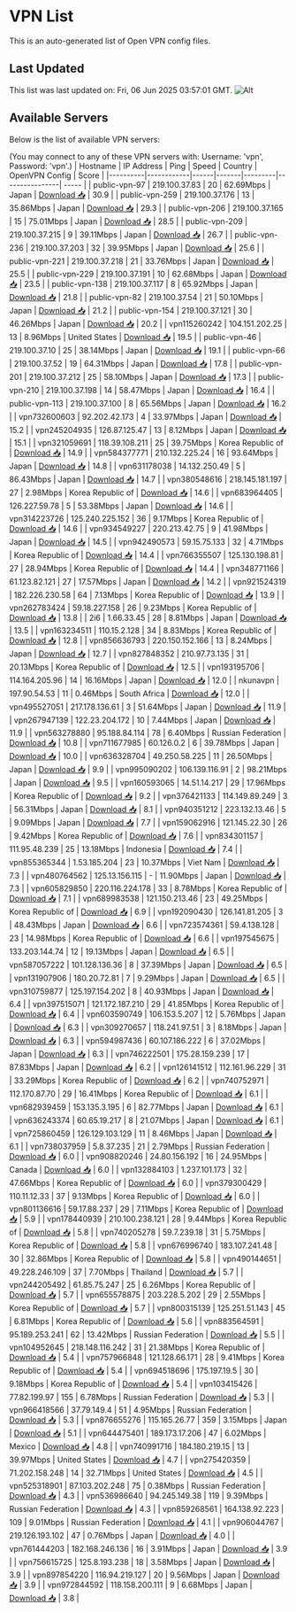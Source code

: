 # VPN List

This is an auto-generated list of Open VPN config files.

## Last Updated

This list was last updated on: Fri, 06 Jun 2025 03:57:01 GMT.
![Alt](https://repobeats.axiom.co/api/embed/186b98318ef1479477931607c1ad7d823f12451f.svg "Repobeats analytics image")

## Available Servers

Below is the list of available VPN servers:

(You may connect to any of these VPN servers with: Username: 'vpn', Password: 'vpn'.)
| Hostname | IP Address | Ping | Speed | Country | OpenVPN Config | Score |
|----------|------------|------|-------|---------|----------------| ----- |
| public-vpn-97 | 219.100.37.83 | 20 | 62.69Mbps | Japan | [Download 📥](./configs/server_0_JP.ovpn) | 30.9 |
| public-vpn-259 | 219.100.37.176 | 13 | 35.86Mbps | Japan | [Download 📥](./configs/server_1_JP.ovpn) | 29.3 |
| public-vpn-206 | 219.100.37.165 | 15 | 75.01Mbps | Japan | [Download 📥](./configs/server_2_JP.ovpn) | 28.5 |
| public-vpn-209 | 219.100.37.215 | 9 | 39.11Mbps | Japan | [Download 📥](./configs/server_3_JP.ovpn) | 26.7 |
| public-vpn-236 | 219.100.37.203 | 32 | 39.95Mbps | Japan | [Download 📥](./configs/server_4_JP.ovpn) | 25.6 |
| public-vpn-221 | 219.100.37.218 | 21 | 33.76Mbps | Japan | [Download 📥](./configs/server_5_JP.ovpn) | 25.5 |
| public-vpn-229 | 219.100.37.191 | 10 | 62.68Mbps | Japan | [Download 📥](./configs/server_6_JP.ovpn) | 23.5 |
| public-vpn-138 | 219.100.37.117 | 8 | 65.92Mbps | Japan | [Download 📥](./configs/server_7_JP.ovpn) | 21.8 |
| public-vpn-82 | 219.100.37.54 | 21 | 50.10Mbps | Japan | [Download 📥](./configs/server_8_JP.ovpn) | 21.2 |
| public-vpn-154 | 219.100.37.121 | 30 | 46.26Mbps | Japan | [Download 📥](./configs/server_9_JP.ovpn) | 20.2 |
| vpn115260242 | 104.151.202.25 | 13 | 8.96Mbps | United States | [Download 📥](./configs/server_10_US.ovpn) | 19.5 |
| public-vpn-46 | 219.100.37.10 | 25 | 38.14Mbps | Japan | [Download 📥](./configs/server_11_JP.ovpn) | 19.1 |
| public-vpn-66 | 219.100.37.52 | 19 | 64.31Mbps | Japan | [Download 📥](./configs/server_12_JP.ovpn) | 17.8 |
| public-vpn-201 | 219.100.37.212 | 25 | 58.10Mbps | Japan | [Download 📥](./configs/server_13_JP.ovpn) | 17.3 |
| public-vpn-210 | 219.100.37.198 | 14 | 58.47Mbps | Japan | [Download 📥](./configs/server_14_JP.ovpn) | 16.4 |
| public-vpn-113 | 219.100.37.100 | 8 | 65.56Mbps | Japan | [Download 📥](./configs/server_15_JP.ovpn) | 16.2 |
| vpn732600603 | 92.202.42.173 | 4 | 33.97Mbps | Japan | [Download 📥](./configs/server_16_JP.ovpn) | 15.2 |
| vpn245204935 | 126.87.125.47 | 13 | 8.12Mbps | Japan | [Download 📥](./configs/server_17_JP.ovpn) | 15.1 |
| vpn321059691 | 118.39.108.211 | 25 | 39.75Mbps | Korea Republic of | [Download 📥](./configs/server_18_KR.ovpn) | 14.9 |
| vpn584377771 | 210.132.225.24 | 16 | 93.64Mbps | Japan | [Download 📥](./configs/server_19_JP.ovpn) | 14.8 |
| vpn631178038 | 14.132.250.49 | 5 | 86.43Mbps | Japan | [Download 📥](./configs/server_20_JP.ovpn) | 14.7 |
| vpn380548616 | 218.145.181.197 | 27 | 2.98Mbps | Korea Republic of | [Download 📥](./configs/server_21_KR.ovpn) | 14.6 |
| vpn683964405 | 126.227.59.78 | 5 | 53.38Mbps | Japan | [Download 📥](./configs/server_22_JP.ovpn) | 14.6 |
| vpn314223726 | 125.240.225.152 | 36 | 9.17Mbps | Korea Republic of | [Download 📥](./configs/server_23_KR.ovpn) | 14.6 |
| vpn934549227 | 220.213.42.75 | 9 | 41.98Mbps | Japan | [Download 📥](./configs/server_24_JP.ovpn) | 14.5 |
| vpn942490573 | 59.15.75.133 | 32 | 4.71Mbps | Korea Republic of | [Download 📥](./configs/server_25_KR.ovpn) | 14.4 |
| vpn766355507 | 125.130.198.81 | 27 | 28.94Mbps | Korea Republic of | [Download 📥](./configs/server_26_KR.ovpn) | 14.4 |
| vpn348771166 | 61.123.82.121 | 27 | 17.57Mbps | Japan | [Download 📥](./configs/server_27_JP.ovpn) | 14.2 |
| vpn921524319 | 182.226.230.58 | 64 | 7.13Mbps | Korea Republic of | [Download 📥](./configs/server_28_KR.ovpn) | 13.9 |
| vpn262783424 | 59.18.227.158 | 26 | 9.23Mbps | Korea Republic of | [Download 📥](./configs/server_29_KR.ovpn) | 13.8 |
| 2i6 | 1.66.33.45 | 28 | 8.81Mbps | Japan | [Download 📥](./configs/server_30_JP.ovpn) | 13.5 |
| vpn163234511 | 110.15.2.128 | 34 | 8.83Mbps | Korea Republic of | [Download 📥](./configs/server_31_KR.ovpn) | 12.8 |
| vpn856636793 | 220.150.152.166 | 13 | 8.24Mbps | Japan | [Download 📥](./configs/server_32_JP.ovpn) | 12.7 |
| vpn827848352 | 210.97.73.135 | 31 | 20.13Mbps | Korea Republic of | [Download 📥](./configs/server_33_KR.ovpn) | 12.5 |
| vpn193195706 | 114.164.205.96 | 14 | 16.16Mbps | Japan | [Download 📥](./configs/server_34_JP.ovpn) | 12.0 |
| nkunavpn | 197.90.54.53 | 11 | 0.46Mbps | South Africa | [Download 📥](./configs/server_35_ZA.ovpn) | 12.0 |
| vpn495527051 | 217.178.136.61 | 3 | 51.64Mbps | Japan | [Download 📥](./configs/server_36_JP.ovpn) | 11.9 |
| vpn267947139 | 122.23.204.172 | 10 | 7.44Mbps | Japan | [Download 📥](./configs/server_37_JP.ovpn) | 11.9 |
| vpn563278880 | 95.188.84.114 | 78 | 6.40Mbps | Russian Federation | [Download 📥](./configs/server_38_RU.ovpn) | 10.8 |
| vpn711677985 | 60.126.0.2 | 6 | 39.78Mbps | Japan | [Download 📥](./configs/server_39_JP.ovpn) | 10.0 |
| vpn636328704 | 49.250.58.225 | 11 | 26.50Mbps | Japan | [Download 📥](./configs/server_40_JP.ovpn) | 9.9 |
| vpn995090202 | 106.139.116.91 | 2 | 98.21Mbps | Japan | [Download 📥](./configs/server_41_JP.ovpn) | 9.5 |
| vpn160593065 | 14.51.14.217 | 29 | 17.96Mbps | Korea Republic of | [Download 📥](./configs/server_42_KR.ovpn) | 9.2 |
| vpn376421133 | 114.149.89.249 | 3 | 56.31Mbps | Japan | [Download 📥](./configs/server_43_JP.ovpn) | 8.1 |
| vpn940351212 | 223.132.13.46 | 5 | 9.09Mbps | Japan | [Download 📥](./configs/server_44_JP.ovpn) | 7.7 |
| vpn159062916 | 121.145.22.30 | 26 | 9.42Mbps | Korea Republic of | [Download 📥](./configs/server_45_KR.ovpn) | 7.6 |
| vpn834301157 | 111.95.48.239 | 25 | 13.18Mbps | Indonesia | [Download 📥](./configs/server_46_ID.ovpn) | 7.4 |
| vpn855365344 | 1.53.185.204 | 23 | 10.37Mbps | Viet Nam | [Download 📥](./configs/server_47_VN.ovpn) | 7.3 |
| vpn480764562 | 125.13.156.115 | - | 11.90Mbps | Japan | [Download 📥](./configs/server_48_JP.ovpn) | 7.3 |
| vpn605829850 | 220.116.224.178 | 33 | 8.78Mbps | Korea Republic of | [Download 📥](./configs/server_49_KR.ovpn) | 7.1 |
| vpn689983538 | 121.150.213.46 | 23 | 49.25Mbps | Korea Republic of | [Download 📥](./configs/server_50_KR.ovpn) | 6.9 |
| vpn192090430 | 126.141.81.205 | 3 | 48.43Mbps | Japan | [Download 📥](./configs/server_51_JP.ovpn) | 6.6 |
| vpn723574361 | 59.4.138.128 | 23 | 14.98Mbps | Korea Republic of | [Download 📥](./configs/server_52_KR.ovpn) | 6.6 |
| vpn197545675 | 133.203.144.74 | 12 | 19.13Mbps | Japan | [Download 📥](./configs/server_53_JP.ovpn) | 6.5 |
| vpn587057222 | 101.128.136.36 | 8 | 37.39Mbps | Japan | [Download 📥](./configs/server_54_JP.ovpn) | 6.5 |
| vpn131907906 | 180.20.72.81 | 7 | 9.29Mbps | Japan | [Download 📥](./configs/server_55_JP.ovpn) | 6.5 |
| vpn310759877 | 125.197.154.202 | 8 | 40.93Mbps | Japan | [Download 📥](./configs/server_56_JP.ovpn) | 6.4 |
| vpn397515071 | 121.172.187.210 | 29 | 41.85Mbps | Korea Republic of | [Download 📥](./configs/server_57_KR.ovpn) | 6.4 |
| vpn603590749 | 106.153.5.207 | 12 | 5.76Mbps | Japan | [Download 📥](./configs/server_58_JP.ovpn) | 6.3 |
| vpn309270657 | 118.241.97.51 | 3 | 8.18Mbps | Japan | [Download 📥](./configs/server_59_JP.ovpn) | 6.3 |
| vpn594987436 | 60.107.186.222 | 6 | 37.02Mbps | Japan | [Download 📥](./configs/server_60_JP.ovpn) | 6.3 |
| vpn746222501 | 175.28.159.239 | 17 | 87.83Mbps | Japan | [Download 📥](./configs/server_61_JP.ovpn) | 6.2 |
| vpn126141512 | 112.161.96.229 | 31 | 33.29Mbps | Korea Republic of | [Download 📥](./configs/server_62_KR.ovpn) | 6.2 |
| vpn740752971 | 112.170.87.70 | 29 | 16.41Mbps | Korea Republic of | [Download 📥](./configs/server_63_KR.ovpn) | 6.1 |
| vpn682939459 | 153.135.3.195 | 6 | 82.77Mbps | Japan | [Download 📥](./configs/server_64_JP.ovpn) | 6.1 |
| vpn636243374 | 60.65.19.217 | 8 | 21.07Mbps | Japan | [Download 📥](./configs/server_65_JP.ovpn) | 6.1 |
| vpn725860459 | 126.129.103.129 | 11 | 8.46Mbps | Japan | [Download 📥](./configs/server_66_JP.ovpn) | 6.1 |
| vpn738037959 | 5.8.37.235 | 21 | 2.79Mbps | Russian Federation | [Download 📥](./configs/server_67_RU.ovpn) | 6.0 |
| vpn908820246 | 24.80.156.192 | 16 | 24.95Mbps | Canada | [Download 📥](./configs/server_68_CA.ovpn) | 6.0 |
| vpn132884103 | 1.237.101.173 | 32 | 47.66Mbps | Korea Republic of | [Download 📥](./configs/server_69_KR.ovpn) | 6.0 |
| vpn379300429 | 110.11.12.33 | 37 | 9.13Mbps | Korea Republic of | [Download 📥](./configs/server_70_KR.ovpn) | 6.0 |
| vpn801136616 | 59.17.88.237 | 29 | 7.11Mbps | Korea Republic of | [Download 📥](./configs/server_71_KR.ovpn) | 5.9 |
| vpn178440939 | 210.100.238.121 | 28 | 9.44Mbps | Korea Republic of | [Download 📥](./configs/server_72_KR.ovpn) | 5.8 |
| vpn740205278 | 59.7.239.18 | 31 | 5.75Mbps | Korea Republic of | [Download 📥](./configs/server_73_KR.ovpn) | 5.8 |
| vpn676996740 | 183.107.241.48 | 30 | 32.86Mbps | Korea Republic of | [Download 📥](./configs/server_74_KR.ovpn) | 5.8 |
| vpn490144651 | 49.228.246.109 | 37 | 7.70Mbps | Thailand | [Download 📥](./configs/server_75_TH.ovpn) | 5.7 |
| vpn244205492 | 61.85.75.247 | 25 | 6.26Mbps | Korea Republic of | [Download 📥](./configs/server_76_KR.ovpn) | 5.7 |
| vpn655578875 | 203.228.5.202 | 29 | 2.55Mbps | Korea Republic of | [Download 📥](./configs/server_77_KR.ovpn) | 5.7 |
| vpn800315139 | 125.251.51.143 | 45 | 6.81Mbps | Korea Republic of | [Download 📥](./configs/server_78_KR.ovpn) | 5.6 |
| vpn883564591 | 95.189.253.241 | 62 | 13.42Mbps | Russian Federation | [Download 📥](./configs/server_79_RU.ovpn) | 5.5 |
| vpn104952645 | 218.148.116.242 | 31 | 21.38Mbps | Korea Republic of | [Download 📥](./configs/server_80_KR.ovpn) | 5.4 |
| vpn757966848 | 121.128.66.171 | 28 | 9.41Mbps | Korea Republic of | [Download 📥](./configs/server_81_KR.ovpn) | 5.4 |
| vpn694518696 | 175.197.19.5 | 30 | 9.18Mbps | Korea Republic of | [Download 📥](./configs/server_82_KR.ovpn) | 5.4 |
| vpn103415426 | 77.82.199.97 | 155 | 6.78Mbps | Russian Federation | [Download 📥](./configs/server_83_RU.ovpn) | 5.3 |
| vpn966418566 | 37.79.149.4 | 51 | 4.95Mbps | Russian Federation | [Download 📥](./configs/server_84_RU.ovpn) | 5.3 |
| vpn876655276 | 115.165.26.77 | 359 | 3.15Mbps | Japan | [Download 📥](./configs/server_85_JP.ovpn) | 5.1 |
| vpn644475401 | 189.173.17.206 | 47 | 6.02Mbps | Mexico | [Download 📥](./configs/server_86_MX.ovpn) | 4.8 |
| vpn740991716 | 184.180.219.15 | 13 | 39.97Mbps | United States | [Download 📥](./configs/server_87_US.ovpn) | 4.7 |
| vpn275420359 | 71.202.158.248 | 14 | 32.71Mbps | United States | [Download 📥](./configs/server_88_US.ovpn) | 4.5 |
| vpn525318901 | 87.103.202.248 | 75 | 0.38Mbps | Russian Federation | [Download 📥](./configs/server_89_RU.ovpn) | 4.3 |
| vpn536986640 | 94.245.149.38 | 119 | 9.39Mbps | Russian Federation | [Download 📥](./configs/server_90_RU.ovpn) | 4.3 |
| vpn859268561 | 164.138.92.223 | 109 | 9.01Mbps | Russian Federation | [Download 📥](./configs/server_91_RU.ovpn) | 4.1 |
| vpn906044767 | 219.126.193.102 | 47 | 0.76Mbps | Japan | [Download 📥](./configs/server_92_JP.ovpn) | 4.0 |
| vpn761444203 | 182.168.246.136 | 16 | 3.91Mbps | Japan | [Download 📥](./configs/server_93_JP.ovpn) | 3.9 |
| vpn756615725 | 125.8.193.238 | 18 | 3.58Mbps | Japan | [Download 📥](./configs/server_94_JP.ovpn) | 3.9 |
| vpn897854220 | 116.94.219.127 | 20 | 9.56Mbps | Japan | [Download 📥](./configs/server_95_JP.ovpn) | 3.9 |
| vpn972844592 | 118.158.200.111 | 9 | 6.68Mbps | Japan | [Download 📥](./configs/server_96_JP.ovpn) | 3.8 |
